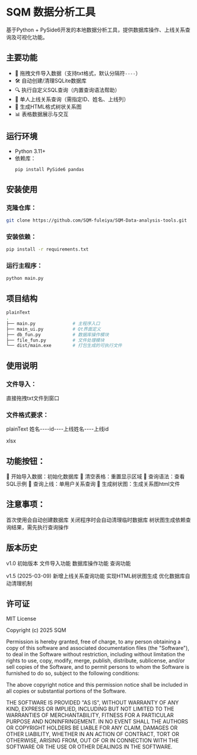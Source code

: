 # SQM 数据分析工具

基于Python + PySide6开发的本地数据分析工具，提供数据库操作、上线关系查询及可视化功能。

## 主要功能

- 📂 拖拽文件导入数据（支持txt格式，默认分隔符`----`）
- 🛠️ 自动创建/清理SQLite数据库
- 🔍 执行自定义SQL查询（内置查询语法帮助）
- 👥 单人上线关系查询（需指定ID、姓名、上线列）
- 🌳 生成HTML格式树状关系图
- 📊 表格数据展示与交互

## 运行环境

- Python 3.11+
- 依赖库：
  ```bash
  pip install PySide6 pandas
  ```
## 安装使用

### 克隆仓库：

```bash
git clone https://github.com/SQM-fuleiya/SQM-Data-analysis-tools.git
```
### 安装依赖：

```bash
pip install -r requirements.txt
```
### 运行主程序：

```bash
python main.py
```

## 项目结构
```bash
plainText
.
├── main.py              # 主程序入口
├── main_ui.py           # Qt界面定义
├── db_fun.py            # 数据库操作模块
├── file_fun.py          # 文件处理模块
└── dist/main.exe        # 打包生成的可执行文件
```
## 使用说明

### 文件导入：

直接拖拽txt文件到窗口

### 文件格式要求：

plainText
姓名----id----上线姓名----上线id

xlsx

## 功能按钮：

🏁 开始导入数据：初始化数据库
🧹 清空表格：重置显示区域
📑 查询语法：查看SQL示例
👤 查询上线：单用户关系查询
🌿 生成树状图：生成关系图html文件

## 注意事项：

首次使用会自动创建数据库
关闭程序时会自动清理临时数据库
树状图生成依赖查询结果，需先执行查询操作

## 版本历史
v1.0
初始版本
文件导入功能
数据库操作功能
查询功能

v1.5 (2025-03-09)
新增上线关系查询功能
实现HTML树状图生成
优化数据库自动清理机制

## 许可证

MIT License

Copyright (c) 2025 SQM

Permission is hereby granted, free of charge, to any person obtaining a copy
of this software and associated documentation files (the "Software"), to deal
in the Software without restriction, including without limitation the rights
to use, copy, modify, merge, publish, distribute, sublicense, and/or sell
copies of the Software, and to permit persons to whom the Software is
furnished to do so, subject to the following conditions:

The above copyright notice and this permission notice shall be included in all
copies or substantial portions of the Software.

THE SOFTWARE IS PROVIDED "AS IS", WITHOUT WARRANTY OF ANY KIND, EXPRESS OR
IMPLIED, INCLUDING BUT NOT LIMITED TO THE WARRANTIES OF MERCHANTABILITY,
FITNESS FOR A PARTICULAR PURPOSE AND NONINFRINGEMENT. IN NO EVENT SHALL THE
AUTHORS OR COPYRIGHT HOLDERS BE LIABLE FOR ANY CLAIM, DAMAGES OR OTHER
LIABILITY, WHETHER IN AN ACTION OF CONTRACT, TORT OR OTHERWISE, ARISING FROM,
OUT OF OR IN CONNECTION WITH THE SOFTWARE OR THE USE OR OTHER DEALINGS IN THE
SOFTWARE.
